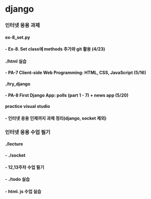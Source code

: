 # django

### 인터넷 응용 과제

#### ex-8_set.py
   #### - Ex-8. Set class에 methods 추가와 git 활용 (4/23)
#### ./html 실습
   #### - PA-7 Client-side Web Programming: HTML, CSS, JavaScript (5/16)
#### ./try_django
   #### - PA-8 First Django App: polls (part 1 - 7) + news app (5/20)
#### practice visual studio
   #### - 인터넷 응용 인제까지 과제 정리(django, socket 제외) 


### 인터넷 응용 수업 필기

#### ./lecture
#### - ./socket
   #### - 12,13주차 수업 필기
#### - ./todo 실습
   #### - html. js 수업 실습
